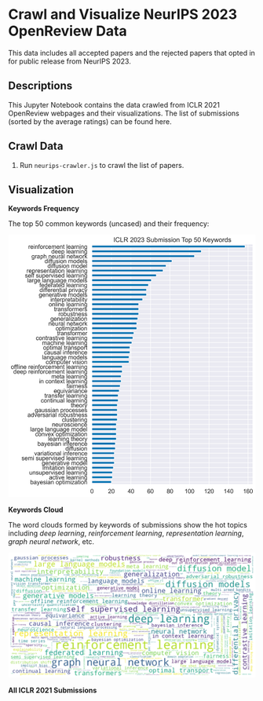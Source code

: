 # Crawl and Visualize NeurIPS 2023 OpenReview Data
This data includes all accepted papers and the rejected papers that opted in for public release from NeurIPS 2023.





## Descriptions

This Jupyter Notebook contains the data crawled from ICLR 2021 OpenReview webpages and their visualizations. The list of submissions (sorted by the average ratings) can be found here.




## Crawl Data
1. Run `neurips-crawler.js` to crawl the list of papers.



## Visualization

**Keywords Frequency**

The top 50 common keywords (uncased) and their frequency:

<p align="center">
    <img src="assets/keywords.png" width="720"/>
</p>

**Keywords Cloud**

The word clouds formed by keywords of submissions show the hot topics including *deep learning*, *reinforcement learning*, *representation learning*, *graph neural network*, etc.

<p align="center">
    <img src="assets/wordcloud.png" width="720"/>
</p>



**All ICLR 2021 Submissions**